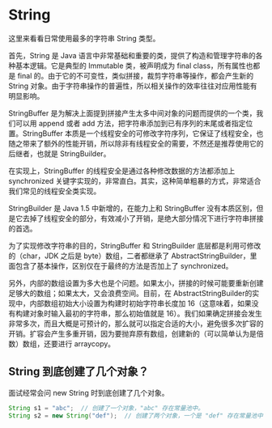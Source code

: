 # String
这里来看看日常使用最多的字符串 String 类型。

首先，String 是 Java 语言中非常基础和重要的类，提供了构造和管理字符串的各种基本逻辑。它是典型的 Immutable 类，被声明成为 final class，所有属性也都是 final 的。由于它的不可变性，类似拼接，裁剪字符串等操作，都会产生新的 String 对象。由于字符串操作的普遍性，所以相关操作的效率往往对应用性能有明显影响。

StringBuffer 是为解决上面提到拼接产生太多中间对象的问题而提供的一个类，我们可以用 append 或者 add 方法，把字符串添加到已有序列的末尾或者指定位置。StringBuffer 本质是一个线程安全的可修改字符序列，它保证了线程安全，也随之带来了额外的性能开销，所以除非有线程安全的需要，不然还是推荐使用它的后继者，也就是 StringBuilder。

在实现上，StringBuffer 的线程安全是通过各种修改数据的方法都添加上 synchronized 关键字实现的，非常直白。其实，这种简单粗暴的方式，非常适合我们常见的线程安全类实现。

StringBuilder 是 Java 1.5 中新增的，在能力上和 StringBuffer 没有本质区别，但是它去掉了线程安全的部分，有效减小了开销，是绝大部分情况下进行字符串拼接的首选。

为了实现修改字符串的目的，StringBuffer 和 StringBuilder 底层都是利用可修改的（char，JDK 之后是 byte）数组，二者都继承了 AbstractStringBuilder，里面包含了基本操作，区别仅在于最终的方法是否加上了 synchronized。

另外，内部的数组设置为多大也是个问题。如果太小，拼接的时候可能要重新创建足够大的数组；如果太大，又会浪费空间。目前，在 AbstractStringBuilder的实现中，内部数组初始大小设置为构建时初始字符串长度加 16（这意味着，如果没有构建对象时输入最初的字符串，那么初始值就是 16）。我们如果确定拼接会发生非常多次，而且大概是可预计的，那么就可以指定合适的大小，避免很多次扩容的开销。扩容会产生多重开销，因为要抛弃原有数组，创建新的（可以简单认为是倍数）数组，还要进行 arraycopy。

## String 到底创建了几个对象？
面试经常会问 new String 时到底创建了几个对象。

```java
String s1 = "abc";  // 创建了一个对象，"abc" 存在常量池中。
String s2 = new String("def");  // 创建了两个对象，一个是 "def" 存在常量池中；一个是 s2 指向的存在堆中的“def”对象。
```